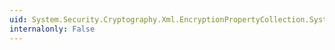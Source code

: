 ```yaml
---
uid: System.Security.Cryptography.Xml.EncryptionPropertyCollection.System#Collections#IList#Item(System.Int32)
internalonly: False
---
```

